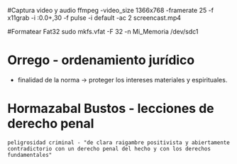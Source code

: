 #Captura video y audio
ffmpeg -video_size 1366x768 -framerate 25 -f x11grab -i :0.0+,30 -f pulse -i default -ac 2 screencast.mp4


#Formatear Fat32
sudo mkfs.vfat -F 32 -n Mi_Memoria /dev/sdc1


# Orrego - ordenamiento jurídico
* finalidad de la norma -> proteger los intereses materiales y espirituales.



# Hormazabal Bustos - lecciones de derecho penal
	peligrosidad criminal - "de clara raigambre positivista y abiertamente contradictorio con un derecho penal del hecho y con los derechos fundamentales"
